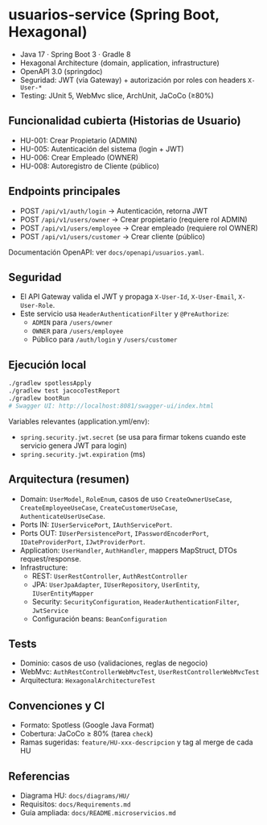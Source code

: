 # usuarios-service (Spring Boot, Hexagonal)

-   Java 17 · Spring Boot 3 · Gradle 8
-   Hexagonal Architecture (domain, application, infrastructure)
-   OpenAPI 3.0 (springdoc)
-   Seguridad: JWT (vía Gateway) + autorización por roles con headers `X-User-*`
-   Testing: JUnit 5, WebMvc slice, ArchUnit, JaCoCo (≥80%)

## Funcionalidad cubierta (Historias de Usuario)

-   HU-001: Crear Propietario (ADMIN)
-   HU-005: Autenticación del sistema (login + JWT)
-   HU-006: Crear Empleado (OWNER)
-   HU-008: Autoregistro de Cliente (público)

## Endpoints principales

-   POST `/api/v1/auth/login` → Autenticación, retorna JWT
-   POST `/api/v1/users/owner` → Crear propietario (requiere rol ADMIN)
-   POST `/api/v1/users/employee` → Crear empleado (requiere rol OWNER)
-   POST `/api/v1/users/customer` → Crear cliente (público)

Documentación OpenAPI: ver `docs/openapi/usuarios.yaml`.

## Seguridad

-   El API Gateway valida el JWT y propaga `X-User-Id`, `X-User-Email`, `X-User-Role`.
-   Este servicio usa `HeaderAuthenticationFilter` y `@PreAuthorize`:
    -   `ADMIN` para `/users/owner`
    -   `OWNER` para `/users/employee`
    -   Público para `/auth/login` y `/users/customer`

## Ejecución local

```bash
./gradlew spotlessApply
./gradlew test jacocoTestReport
./gradlew bootRun
# Swagger UI: http://localhost:8081/swagger-ui/index.html
```

Variables relevantes (application.yml/env):

-   `spring.security.jwt.secret` (se usa para firmar tokens cuando este servicio genera JWT para login)
-   `spring.security.jwt.expiration` (ms)

## Arquitectura (resumen)

-   Domain: `UserModel`, `RoleEnum`, casos de uso `CreateOwnerUseCase`, `CreateEmployeeUseCase`, `CreateCustomerUseCase`, `AuthenticateUserUseCase`.
-   Ports IN: `IUserServicePort`, `IAuthServicePort`.
-   Ports OUT: `IUserPersistencePort`, `IPasswordEncoderPort`, `IDateProviderPort`, `IJwtProviderPort`.
-   Application: `UserHandler`, `AuthHandler`, mappers MapStruct, DTOs request/response.
-   Infrastructure:
    -   REST: `UserRestController`, `AuthRestController`
    -   JPA: `UserJpaAdapter`, `IUserRepository`, `UserEntity`, `IUserEntityMapper`
    -   Security: `SecurityConfiguration`, `HeaderAuthenticationFilter`, `JwtService`
    -   Configuración beans: `BeanConfiguration`

## Tests

-   Dominio: casos de uso (validaciones, reglas de negocio)
-   WebMvc: `AuthRestControllerWebMvcTest`, `UserRestControllerWebMvcTest`
-   Arquitectura: `HexagonalArchitectureTest`

## Convenciones y CI

-   Formato: Spotless (Google Java Format)
-   Cobertura: JaCoCo ≥ 80% (tarea `check`)
-   Ramas sugeridas: `feature/HU-xxx-descripcion` y tag al merge de cada HU

## Referencias

-   Diagrama HU: `docs/diagrams/HU/`
-   Requisitos: `docs/Requirements.md`
-   Guía ampliada: `docs/README.microservicios.md`
